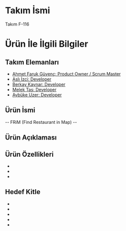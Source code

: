 # **Takım İsmi**

Takım F-116

# Ürün İle İlgili Bilgiler

## Takım Elemanları

- [Ahmet Faruk Güvenç: Product Owner / Scrum Master](https://www.linkedin.com/in/ahmet-faruk-guvenc/)
- [Aslı İzci: Developer](https://www.linkedin.com/in/asl%C4%B1-izci-285a2a207/)
- [Berkay Kaynar: Developer](https://www.linkedin.com/in/berkay-k-60b88720b/)
- [Melek Taş: Developer](https://www.linkedin.com/in/melek-ta%C5%9F-101768258/)
- [Aybüke Uzer: Developer](https://www.linkedin.com/in/aybukeuzer/)

## Ürün İsmi
-- FRiM (Find Restaurant in Map) --

## Ürün Açıklaması


## Ürün Özellikleri
-
- 
- 

## Hedef Kitle

-
- 
- 
- 
- 
